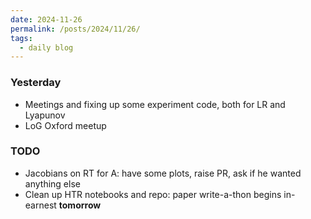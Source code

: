 ```yaml
---
date: 2024-11-26
permalink: /posts/2024/11/26/
tags:
  - daily blog
---
```


### Yesterday
- Meetings and fixing up some experiment code, both for LR and Lyapunov
- LoG Oxford meetup

### TODO
- Jacobians on RT for A: have some plots, raise PR, ask if he wanted anything else
- Clean up HTR notebooks and repo: paper write-a-thon begins in-earnest **tomorrow**
